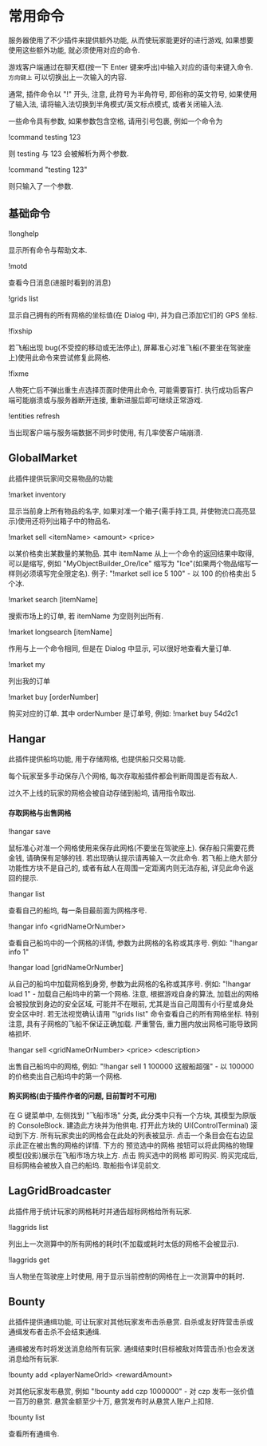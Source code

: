 # 常用命令

服务器使用了不少插件来提供额外功能, 从而使玩家能更好的进行游戏, 如果想要使用这些额外功能, 就必须使用对应的命令.

游戏客户端通过在聊天框(按一下 Enter 键来呼出)中输入对应的语句来键入命令. `方向键上` 可以切换出上一次输入的内容.

通常, 插件命令以 "!" 开头, 注意, 此符号为半角符号, 即俗称的英文符号, 如果使用了输入法, 请将输入法切换到半角模式/英文标点模式, 或者关闭输入法.

一些命令具有参数, 如果参数包含空格, 请用引号包裹, 例如一个命令为

!command testing 123

则 testing 与 123 会被解析为两个参数.

!command "testing 123"

则只输入了一个参数.

## 基础命令

!longhelp

显示所有命令与帮助文本.

!motd

查看今日消息(进服时看到的消息)

!grids list

显示自己拥有的所有网格的坐标值(在 Dialog 中), 并为自己添加它们的 GPS 坐标.

!fixship

若飞船出现 bug(不受控的移动或无法停止), 屏幕准心对准飞船(不要坐在驾驶座上)使用此命令来尝试修复此网格.

!fixme

人物死亡后不弹出重生点选择页面时使用此命令, 可能需要盲打. 执行成功后客户端可能崩溃或与服务器断开连接, 重新进服后即可继续正常游戏.

!entities refresh

当出现客户端与服务端数据不同步时使用, 有几率使客户端崩溃.

## GlobalMarket

此插件提供玩家间交易物品的功能

!market inventory

显示当前身上所有物品的名字, 如果对准一个箱子(需手持工具, 并使物流口高亮显示)使用还将列出箱子中的物品名.

!market sell \<itemName> \<amount> \<price>

以某价格卖出某数量的某物品. 其中 itemName 从上一个命令的返回结果中取得, 可以是缩写, 例如 "MyObjectBuilder\_Ore/Ice" 缩写为 "Ice"(如果两个物品缩写一样则必须填写完全限定名). 例子: "!market sell ice 5 100" - 以 100 的价格卖出 5 个冰.

!market search \[itemName]

搜索市场上的订单, 若 itemName 为空则列出所有.

!market longsearch \[itemName]

作用与上一个命令相同, 但是在 Dialog 中显示, 可以很好地查看大量订单.

!market my

列出我的订单

!market buy \[orderNumber]

购买对应的订单. 其中 orderNumber 是订单号, 例如: !market buy 54d2c1

## Hangar

此插件提供船坞功能, 用于存储网格, 也提供船只交易功能.

每个玩家至多手动保存八个网格, 每次存取船插件都会判断周围是否有敌人.

过久不上线的玩家的网格会被自动存储到船坞, 请用指令取出.

#### 存取网格与出售网格

!hangar save

鼠标准心对准一个网格使用来保存此网格(不要坐在驾驶座上). 保存船只需要花费金钱, 请确保有足够的钱. 若出现确认提示请再输入一次此命令. 若飞船上绝大部分功能性方块不是自己的, 或者有敌人在周围一定距离内则无法存船, 详见此命令返回的提示.

!hangar list

查看自己的船坞, 每一条目最前面为网格序号.

!hangar info \<gridNameOrNumber>

查看自己船坞中的一个网格的详情, 参数为此网格的名称或其序号. 例如: "!hangar info 1"

!hangar load \[gridNameOrNumber]

从自己的船坞中加载网格到身旁, 参数为此网格的名称或其序号. 例如: "!hangar load 1" - 加载自己船坞中的第一个网格. 注意, 根据游戏自身的算法, 加载出的网格会被投放到身边的安全区域, 可能并不在眼前, 尤其是当自己周围有小行星或身处安全区中时. 若无法视觉确认请用 "!grids list" 命令查看自己的所有网格坐标. 特别注意, 具有子网格的飞船不保证正确加载. 严重警告, 重力圈内放出网格可能导致网格损坏.

!hangar sell \<gridNameOrNumber> \<price> \<description>

出售自己船坞中的网格, 例如: "!hangar sell 1 100000 这艘船超强" - 以 100000 的价格卖出自己船坞中的第一个网格.

#### 购买网格(由于插件作者的问题, 目前暂时不可用)

在 G 键菜单中, 左侧找到 "飞船市场" 分类, 此分类中只有一个方块, 其模型为原版的 ConsoleBlock. 建造此方块并为他供电. 打开此方块的 UI(ControlTerminal) 滚动到下方. 所有玩家卖出的网格会在此处的列表被显示. 点击一个条目会在右边显示此正在被出售的网格的详情. 下方的 预览选中的网格 按钮可以将此网格的物理模型(投影)展示在飞船市场方块上方. 点击 购买选中的网格 即可购买. 购买完成后, 目标网格会被放入自己的船坞. 取船指令详见前文.

## LagGridBroadcaster

此插件用于统计玩家的网格耗时并通告超标网格给所有玩家.

!laggrids list

列出上一次测算中的所有网格的耗时(不加载或耗时太低的网格不会被显示).

!laggrids get

当人物坐在驾驶座上时使用, 用于显示当前控制的网格在上一次测算中的耗时.

## Bounty

此插件提供通缉功能, 可让玩家对其他玩家发布击杀悬赏. 自杀或友好阵营击杀或通缉发布者击杀不会结束通缉.

通缉被发布时将发送消息给所有玩家. 通缉结束时(目标被敌对阵营击杀)也会发送消息给所有玩家.

!bounty add \<playerNameOrId> \<rewardAmount>

对其他玩家发布悬赏, 例如 "!bounty add czp 1000000" - 对 czp 发布一张价值一百万的悬赏. 悬赏金额至少十万, 悬赏发布时从悬赏人账户上扣除.

!bounty list

查看所有通缉令.
